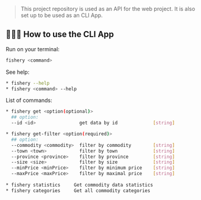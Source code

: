 > This project repository is used as an API for the web project. It is also set up to be used as an CLI App.

## 👩🏻‍💻 How to use the CLI App

Run on your terminal:
```bash
fishery <command>
```

See help:
```bash
* fishery --help
* fishery <command> --help
```

List of commands:
```bash
* fishery get <option(optional)>   
  ## option:
  --id <id>                get data by id             [string]

* fishery get-filter <option(required)>
  ## option:
  --commodity <commodity>  filter by commodity        [string]
  --town <town>            filter by town             [string]
  --province <province>    filter by province         [string]
  --size <size>            filter by size             [string]
  --minPrice <minPrice>    filter by minimum price    [string]
  --maxPrice <maxPrice>    filter by maximal price    [string]
  
* fishery statistics     Get commodity data statistics
* fishery categories     Get all commodity categories
```
